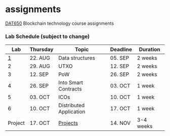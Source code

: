 # assignments
[DAT650](https://github.com/dat650-2019/course-info) Blockchain technology course assignments

### Lab Schedule (subject to change)

| Lab | Thursday | Topic                   | Deadline | Duration |
|-----|----------|-------------------------|----------|----------|
| [1](https://github.com/dat650-2019/assignments/tree/master/lab1)   | 22. AUG  | Data structures         | 05. SEP  | 2 weeks  |
| 2   | 29. AUG   | UTXO            | 12. SEP  | 2 weeks  |
| 3   | 12. SEP  | PoW | 26. SEP  | 2 weeks  |
| 4   | 26. SEP  | Into Smart Contracts    | 03. OCT  | 1 week   |
| 5   | 03. OCT  | ICOs                    | 10. OCT  | 1 week   |
| 6   | 10. OCT  | Distributed Application | 17. OCT  | 1 week   |
| Project | 17. OCT  | [Projects](#final-project-ideas) | 14. NOV  | 3-4 weeks   |
